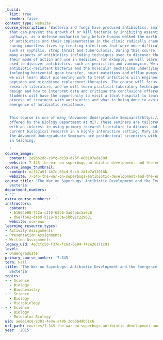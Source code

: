```yaml
---
_build:
  list: true
  render: false
content_type: website
course_description: 'Bacteria and fungi have produced antibiotics, small molecules
  that can prevent the growth of or kill bacteria by inhibiting essential biological
  pathways, as a defense mechanism long before humans walked the earth. The discovery
  of antibiotics and their implementation in the clinic radically changed modern medicine,
  saving countless lives by treating infections that were once difficult to cure,
  such as syphilis, strep throat and tuberculosis. During this course, we will cover
  many aspects of antibiotics including techniques used to discover these inhibitors,
  their mode of action and use in medicine. For example, we will learn about the techniques
  used to discover antibiotics, such as penicillin and vancomycin. We will discuss
  antibiotic-resistant bacteria and the molecular mechanisms underlying resistance,
  including horizontal gene transfer, point mutations and efflux pumps. Additionally,
  we will learn about pioneering work to treat infections with engineered antimicrobial
  peptides and microbiome replacement therapies. The course will focus on the primary
  research literature, and we will learn practical laboratory techniques, experimental
  design and how to interpret data and critique the conclusions offered by authors.
  Students will have the opportunity to visit a local hospital to learn about the
  process of treatment with antibiotics and what is being done to avoid the continuous
  emergence of antibiotic resistance.


  This course is one of many [Advanced Undergraduate Seminars](https://biology.mit.edu/undergraduate/course_listings/advanced_undergraduate_seminars)
  offered by the Biology Department at MIT. These seminars are tailored for students
  with an interest in using primary research literature to discuss and learn about
  current biological research in a highly interactive setting. Many instructors of
  the Advanced Undergraduate Seminars are postdoctoral scientists with a strong interest
  in teaching.

  '
course_image:
  content: 2e9b62db-c0fc-dc39-d75f-80b187eda30d
  website: 7-345-the-war-on-superbugs-antibiotic-development-and-the-emergence-of-drug-resistant-bacteria-fall-2015
course_image_thumbnail:
  content: ecf47a9f-467c-03cd-9cc3-2dfe7a52016b
  website: 7-345-the-war-on-superbugs-antibiotic-development-and-the-emergence-of-drug-resistant-bacteria-fall-2015
course_title: 'The War on Superbugs: Antibiotic Development and the Emergence of Drug-Resistant
  Bacteria'
department_numbers:
- '7'
extra_course_numbers: ''
instructors:
  content:
  - b1664b98-752a-c2f0-62b6-5ad4bbc5a6c6
  - d6e7f6e2-dabd-b119-938a-5bb91c229681
  website: ocw-www
learning_resource_types:
- Activity Assignments
- Presentation Assignments
- Written Assignments
legacy_uid: 4edcfc50-f37e-fc63-6e94-742e26171c91
level:
- Undergraduate
primary_course_number: '7.345'
term: Fall
title: 'The War on Superbugs: Antibiotic Development and the Emergence of Drug-Resistant
  Bacteria'
topics:
- - Science
  - Biology
  - Biochemistry
- - Science
  - Biology
  - Microbiology
- - Science
  - Biology
  - Molecular Biology
uid: ae8e14c0-9301-4e0e-a49b-2c66b4db51c6
url_path: courses/7-345-the-war-on-superbugs-antibiotic-development-and-the-emergence-of-drug-resistant-bacteria-fall-2015
year: '2015'
---
```

